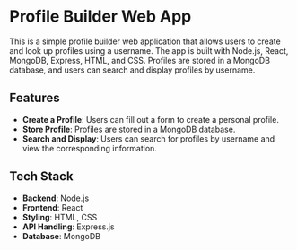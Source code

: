 
# Profile Builder Web App

This is a simple profile builder web application that allows users to create and look up profiles using a username. The app is built with Node.js, React, MongoDB, Express, HTML, and CSS. Profiles are stored in a MongoDB database, and users can search and display profiles by username.

## Features

- **Create a Profile**: Users can fill out a form to create a personal profile.
- **Store Profile**: Profiles are stored in a MongoDB database.
- **Search and Display**: Users can search for profiles by username and view the corresponding information.

## Tech Stack

- **Backend**: Node.js
- **Frontend**: React
- **Styling**: HTML, CSS
- **API Handling**: Express.js
- **Database**: MongoDB
